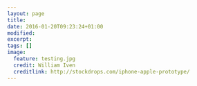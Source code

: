 ```yaml
---
layout: page
title:
date: 2016-01-20T09:23:24+01:00
modified:
excerpt:
tags: []
image:
  feature: testing.jpg
  credit: William Iven
  creditlink: http://stockdrops.com/iphone-apple-prototype/
---
```


